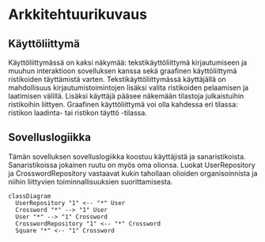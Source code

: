 # Arkkitehtuurikuvaus

## Käyttöliittymä
Käyttöliittymässä on kaksi näkymää: tekstikäyttöliittymä kirjautumiseen ja muuhun interaktioon sovelluksen kanssa sekä graafinen käyttöliittymä ristikoiden täyttämistä varten. Tekstikäyttöliittymässä käyttäjällä on mahdollisuus kirjautumistoimintojen lisäksi valita ristikoiden pelaamisen ja laatimisen välillä. Lisäksi käyttäjä pääsee näkemään tilastoja julkaistuihin ristikoihin liittyen. Graafinen käyttöliittymä voi olla kahdessa eri tilassa: ristikon laadinta- tai ristikon täyttö -tilassa.

## Sovelluslogiikka
Tämän sovelluksen sovelluslogiikka koostuu käyttäjistä ja sanaristikoista. Sanaristikoissa jokainen ruutu on myös oma olionsa. Luokat UserRepository ja CrosswordRepository vastaavat kukin tahollaan olioiden organisoinnista ja niihin liittyvien toiminnallisuuksien suorittamisesta.

```mermaid
classDiagram
  UserRepository "1" <-- "*" User
  Crossword "*" --> "1" User
  User "*" --> "1" Crossword
  CrosswordRepository "1" <-- "*" Crossword
  Square "*" <-- "1" Crossword
```
